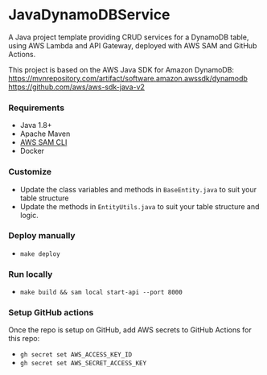 # JavaDynamoDBService

A Java project template providing CRUD services for a DynamoDB table, using AWS Lambda and API Gateway, deployed with AWS SAM and GitHub Actions.

This project is based on the AWS Java SDK for Amazon DynamoDB:
https://mvnrepository.com/artifact/software.amazon.awssdk/dynamodb
https://github.com/aws/aws-sdk-java-v2

### Requirements

-   Java 1.8+
-   Apache Maven
-   [AWS SAM CLI](https://docs.aws.amazon.com/serverless-application-model/latest/developerguide/serverless-sam-cli-install.html)
-   Docker

### Customize

<!-- -   Find and replace `Typeahead` with the name of the app (upper and lowercase A) -->
<!-- -   Find and replace `Searchitem`/`Searchitems` with the table name (upper and lowercase A) -->
<!-- -   Find and replace `us-east-1` with the AWS region -->

-   Update the class variables and methods in `BaseEntity.java` to suit your table structure
-   Update the methods in `EntityUtils.java` to suit your table structure and logic.

### Deploy manually

-   `make deploy`

### Run locally

-   `make build && sam local start-api --port 8000`

### Setup GitHub actions

Once the repo is setup on GitHub, add AWS secrets to GitHub Actions for this repo:

-   `gh secret set AWS_ACCESS_KEY_ID`
-   `gh secret set AWS_SECRET_ACCESS_KEY`

